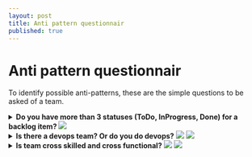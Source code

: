 ```yaml
---
layout: post
title: Anti pattern questionnair
published: true
---
```

# Anti pattern questionnair

To identify possible anti-patterns, these are the simple questions to be asked of a team.

<details>
  <summary><b>Do you have more than 3 statuses (ToDo, InProgress, Done) for a backlog item? </b> <img src="https://img.shields.io/badge/Anti-Agile-red.svg"></img></summary>
  
  - [Agile manifesto](https://agilemanifesto.org) emphasizes a working product over complicated process.With a multi status complex workflow, a large process overhead is added rather than creation of working product
  - Statuses are driven by a workflow. Too many statuses in a workflow means:
     1. If time spent in each status is worth recording, than too many statuses combined together indicate a longer, hence anti-Agile iteration. _The fundamental Agility principle is FAIL FAST, LEARN AND APPLY CORRECTION FAST_. Longer iteration make failures correction longer (more work piled up due to longer iteration) & later (longer iteration to realize failure).
     2. Too many stauses and complicated process can be hard for tem to remember and follow and can cause [![Confusion](https://raw.githubusercontent.com/vjavle/vjavle.github.io/master/assets/images/sprintconfusion.png)](http://www.youtube.com/watch?v=Bw5LuY31C7w)
  - Many teams start with multistage workflow approach with a goal of ultra optimizing time spent on each stage. This needs elaborate **time capture** and **reporting** mechanism for every workflow stage. This is a large process management overhead, which defeats the purpose of simplicity in Agility.
As is software is complex, some waste is inevitable. The point of smaller Agile iteration (e.g. Sprint) is to accept but reduce the waste.
</details>

<details>
  <summary><b>Is there a devops team? Or do you do devops?</b> <img src="https://img.shields.io/badge/Anti-Agile-red.svg"></img> <img src="https://img.shields.io/badge/Anti-devops-red.svg"></img></summary>
  
  - devops is a culture, not a team
  - You don't DO devops. You adopt devops culture
  - If you have a devops team, You do not have devops culture. The devops team is a renamed CI/CD or release team
  - devops is cultural transformation of removing boundaries between development (including testing) and operations (infrastructure provisioning, post deployment support)
</details>

<details>
  <summary><b>Is team cross skilled and cross functional?</b> <img src="https://img.shields.io/badge/Anti-Agile-red.svg"></img> <img src="https://img.shields.io/badge/Anti-devops-red.svg"></img></summary>
  
  - Cross skilled - when each team member of the team can work on at least 2 layers of a functional stack (e.g. UI and Services or Services and DB or DB and Infrastructure code)
   - Cross functional - when a developer can function as a tester or vice versa or each team member perform a function of production support.
  - Is there a separate database team? Or is there a separate testing team? If you do, the spirit of continuous integration is lost right there.
  - Loss of continuous integration leads to anti agile (time lost waiting for other layer team to complete their work, only then to be integrated)
</details>
